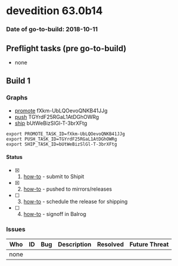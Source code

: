 # devedition 63.0b14

### Date of go-to-build: 2018-10-11

## Preflight tasks (pre go-to-build)
- none

## Build 1  

### Graphs
* [promote](https://tools.taskcluster.net/push-inspector/#/fXkm-UbLQOevoQNKB41JJg) fXkm-UbLQOevoQNKB41JJg
* [push](https://tools.taskcluster.net/push-inspector/#/TGYrdF25RGaL1AtDGhOWRg) TGYrdF25RGaL1AtDGhOWRg
* [ship](https://tools.taskcluster.net/push-inspector/#/bUtWeBizSlGl-T-3brXFtg) bUtWeBizSlGl-T-3brXFtg
```
export PROMOTE_TASK_ID=fXkm-UbLQOevoQNKB41JJg
export PUSH_TASK_ID=TGYrdF25RGaL1AtDGhOWRg
export SHIP_TASK_ID=bUtWeBizSlGl-T-3brXFtg
```


#### Status
- [x] 1.  [how-to](https://wiki.mozilla.org/Release:Release_Automation_on_Mercurial:Starting_a_Release#Submit_to_Ship_It)  - submit to Shipit
- [x] 2.  [how-to](https://github.com/mozilla-releng/releasewarrior-2.0/blob/master/docs/release-promotion/desktop/howto.md#push-artifacts-to-releases-directory)  - pushed to mirrors/releases
- [ ] 3.  [how-to](https://github.com/mozilla-releng/releasewarrior-2.0/blob/master/docs/release-promotion/desktop/howto.md#ship-the-release)  - schedule the release for shipping
- [ ] 4.  [how-to](https://github.com/mozilla-releng/releasewarrior-2.0/blob/master/docs/release-promotion/desktop/howto.md#obtain-sign-offs-for-changes)  - signoff in Balrog

### Issues
| Who                 | ID               | Bug                                                                 | Description                | Resolved                | Future Threat                |
| ------------------- | ---------------- | ------------------------------------------------------------------- | -------------------------- | ----------------------- | ---------------------------- |
| none | | | | | |

